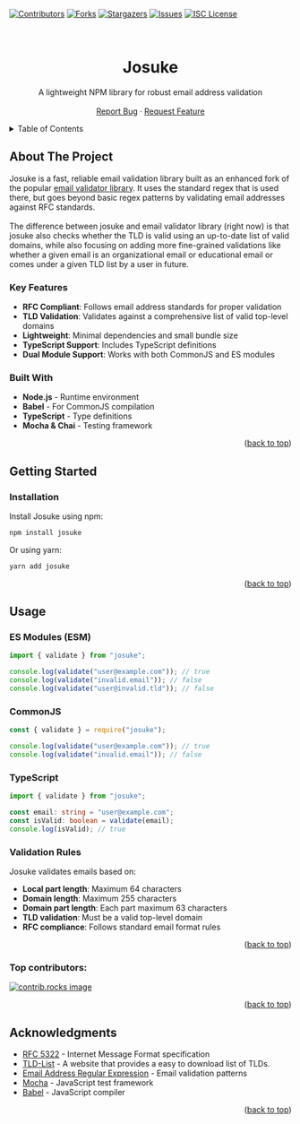 <a id="readme-top"></a>

<!-- PROJECT SHIELDS -->

[![Contributors][contributors-shield]][contributors-url]
[![Forks][forks-shield]][forks-url]
[![Stargazers][stars-shield]][stars-url]
[![Issues][issues-shield]][issues-url]
[![ISC License][license-shield]][license-url]

<!-- PROJECT LOGO -->
<br />
<div align="center">
  <h1 align="center">Josuke</h1>

  <p align="center">
    A lightweight NPM library for robust email address validation
    <br />
    <!-- <a href="https://github.com/gukkey/josuke"><strong>Explore the docs »</strong></a>
    <br /> -->
    <br />
    <a href="https://github.com/gukkey/josuke/issues/new?labels=bug">Report Bug</a>
    &middot;
    <a href="https://github.com/gukkey/josuke/issues/new?labels=enhancement">Request Feature</a>
  </p>
</div>

<!-- TABLE OF CONTENTS -->
<details>
  <summary>Table of Contents</summary>
  <ol>
    <li>
      <a href="#about-the-project">About The Project</a>
      <ul>
        <li><a href="#built-with">Built With</a></li>
      </ul>
    </li>
    <li>
      <a href="#getting-started">Getting Started</a>
      <ul>
        <!-- <li><a href="#prerequisites">Prerequisites</a></li> -->
        <li><a href="#installation">Installation</a></li>
      </ul>
    </li>
    <li><a href="#usage">Usage</a></li>
    <!-- <li><a href="#roadmap">Roadmap</a></li>
    <li><a href="#contributing">Contributing</a></li> -->
    <!-- <li><a href="#license">License</a></li> -->
    <!-- <li><a href="#contact">Contact</a></li> -->
    <li><a href="#acknowledgments">Acknowledgments</a></li>
  </ol>
</details>

<!-- ABOUT THE PROJECT -->

## About The Project

Josuke is a fast, reliable email validation library built as an enhanced fork of the popular <a href="https://github.com/manishsaraan/email-validator">email validator library</a>. It uses the standard regex that is used there, but goes beyond basic regex patterns by validating email addresses against RFC standards.
<br/>
<br/>
The difference between josuke and email validator library (right now) is that josuke also checks whether the TLD is valid using an up-to-date list of valid domains, while also focusing on adding more fine-grained validations like whether a given email is an organizational email or educational email or comes under a given TLD list by a user in future.

### Key Features

- **RFC Compliant**: Follows email address standards for proper validation
- **TLD Validation**: Validates against a comprehensive list of valid top-level domains
- **Lightweight**: Minimal dependencies and small bundle size
- **TypeScript Support**: Includes TypeScript definitions
- **Dual Module Support**: Works with both CommonJS and ES modules

### Built With

- **Node.js** - Runtime environment
- **Babel** - For CommonJS compilation
- **TypeScript** - Type definitions
- **Mocha & Chai** - Testing framework

<p align="right">(<a href="#readme-top">back to top</a>)</p>

<!-- GETTING STARTED -->

## Getting Started

### Installation

Install Josuke using npm:

```sh
npm install josuke
```

Or using yarn:

```sh
yarn add josuke
```

<!-- ### Prerequisites

- Node.js 14.0 or higher
- npm or yarn package manager -->

<p align="right">(<a href="#readme-top">back to top</a>)</p>

<!-- USAGE EXAMPLES -->

## Usage

### ES Modules (ESM)

```javascript
import { validate } from "josuke";

console.log(validate("user@example.com")); // true
console.log(validate("invalid.email")); // false
console.log(validate("user@invalid.tld")); // false
```

### CommonJS

```javascript
const { validate } = require("josuke");

console.log(validate("user@example.com")); // true
console.log(validate("invalid.email")); // false
```

### TypeScript

```typescript
import { validate } from "josuke";

const email: string = "user@example.com";
const isValid: boolean = validate(email);
console.log(isValid); // true
```

### Validation Rules

Josuke validates emails based on:

- **Local part length**: Maximum 64 characters
- **Domain length**: Maximum 255 characters
- **Domain part length**: Each part maximum 63 characters
- **TLD validation**: Must be a valid top-level domain
- **RFC compliance**: Follows standard email format rules

<p align="right">(<a href="#readme-top">back to top</a>)</p>

<!-- ROADMAP -->

<!-- ## Roadmap

- [x] Basic email validation with RFC compliance
- [x] TLD validation against comprehensive list
- [x] TypeScript support
- [x] Dual module support (ESM/CommonJS)
- [ ] Internationalized domain name (IDN) support
- [ ] Custom validation rules
- [ ] Email suggestion for common typos
- [ ] Performance optimizations -->
<!--
See the [open issues](https://github.com/gukkey/josuke/issues) for a full list of proposed features and known issues.

<p align="right">(<a href="#readme-top">back to top</a>)</p> -->

<!-- CONTRIBUTING -->

<!-- ## Contributing

Contributions are what make the open source community such an amazing place to learn, inspire, and create. Any contributions you make are **greatly appreciated**.

If you have a suggestion that would make this better, please fork the repo and create a pull request. You can also simply open an issue with the tag "enhancement".
Don't forget to give the project a star! Thanks again!

1. Fork the Project
2. Create your Feature Branch (`git checkout -b feature/AmazingFeature`)
3. Commit your Changes (`git commit -m 'Add some AmazingFeature'`)
4. Push to the Branch (`git push origin feature/AmazingFeature`)
5. Open a Pull Request -->

### Top contributors:

<a href="https://github.com/gukkey/josuke/graphs/contributors">
  <img src="https://contrib.rocks/image?repo=gukkey/josuke" alt="contrib.rocks image" />
</a>

<p align="right">(<a href="#readme-top">back to top</a>)</p>

<!-- LICENSE -->

<!-- ## License -->

<!-- Distributed under the ISC License. See `LICENSE` for more information.

<p align="right">(<a href="#readme-top">back to top</a>)</p> -->

<!-- CONTACT -->
<!--
## Contact

Guhan - gukkey@protonmail.com

Project Link: [https://github.com/gukkey/josuke](https://github.com/gukkey/josuke)

<p align="right">(<a href="#readme-top">back to top</a>)</p> -->

<!-- ACKNOWLEDGMENTS -->

## Acknowledgments

- [RFC 5322](https://tools.ietf.org/html/rfc5322) - Internet Message Format specification
- [TLD-List](https://tld-list.com/) - A website that provides a easy to download list of TLDs.
- [Email Address Regular Expression](http://emailregex.com/) - Email validation patterns
- [Mocha](https://mochajs.org/) - JavaScript test framework
- [Babel](https://babeljs.io/) - JavaScript compiler

<p align="right">(<a href="#readme-top">back to top</a>)</p>

<!-- MARKDOWN LINKS & IMAGES -->
<!-- https://www.markdownguide.org/basic-syntax/#reference-style-links -->

[contributors-shield]: https://img.shields.io/github/contributors/gukkey/josuke.svg?style=for-the-badge
[contributors-url]: https://github.com/gukkey/josuke/graphs/contributors
[forks-shield]: https://img.shields.io/github/forks/gukkey/josuke.svg?style=for-the-badge
[forks-url]: https://github.com/gukkey/josuke/network/members
[stars-shield]: https://img.shields.io/github/stars/gukkey/josuke.svg?style=for-the-badge
[stars-url]: https://github.com/gukkey/josuke/stargazers
[issues-shield]: https://img.shields.io/github/issues/gukkey/josuke.svg?style=for-the-badge
[issues-url]: https://github.com/gukkey/josuke/issues
[license-shield]: https://img.shields.io/github/license/gukkey/josuke.svg?style=for-the-badge
[license-url]: https://github.com/gukkey/josuke/blob/main/LICENSE
[linkedin-shield]: https://img.shields.io/badge/-LinkedIn-black.svg?style=for-the-badge&logo=linkedin&colorB=555
